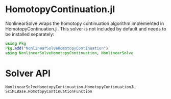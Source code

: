 # HomotopyContinuation.jl

NonlinearSolve wraps the homotopy continuation algorithm implemented in
HomotopyContinuation.jl. This solver is not included by default and needs
to be installed separately:

```julia
using Pkg
Pkg.add("NonlinearSolveHomotopyContinuation")
using NonlinearSolveHomotopyContinuation, NonlinearSolve
```

# Solver API

```@docs
NonlinearSolveHomotopyContinuation.HomotopyContinuationJL
SciMLBase.HomotopyContinuationFunction
```
